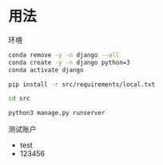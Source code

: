 # 用法

环境
```bash
conda remove -y -n django --all
conda create -y -n django python=3
conda activate django

pip install -r src/requirements/local.txt

cd src

python3 manage.py runserver
```

测试账户
- test
- 123456

